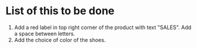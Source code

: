 # List of this to be done

1. Add a red label in top right corner of the product with text "SALES". Add a space between letters.
2. Add the choice of color of the shoes.
